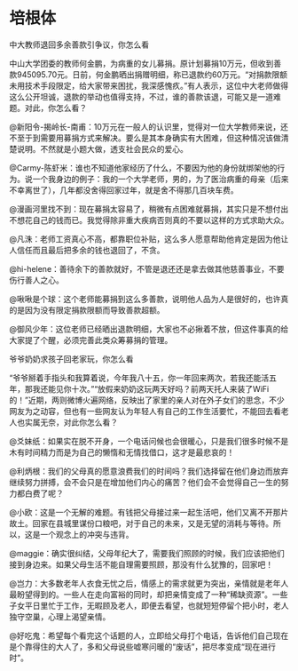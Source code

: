 # 培根体

中大教师退回多余善款引争议，你怎么看 

中山大学团委的教师何金鹏，为病重的女儿募捐。原计划募捐10万元，但收到善款945095.70元。日前，何金鹏晒出捐赠明细，称已退款约60万元。“对捐款限额未用技术手段限定，给大家带来困扰，我深感愧疚。”有人表示，这位中大老师做得这么公开坦诚，退款的举动也值得支持，不过，谁的善款该退，可能又是一道难题。对此，你怎么看？ 

@新阳令-揭岭长-南甫：10万元在一般人的认识里，觉得对一位大学教师来说，还不至于到需要用募捐方式来解决。要么是其本身确实有大困难，但这种情况该做清楚说明。不然就是小题大做，透支社会民众的爱心。 

@Carmy-陈虾米：谁也不知道他家经历了什么，不要因为他的身份就绑架他的行为。说一个我身边的例子：我的一个大学老师，男的，为了医治病重的母亲（后来不幸离世了），几年都没舍得回家过年，就是舍不得那几百块车费。 

@漫画河里找不到：现在募捐太容易了，稍微有点困难就募捐，其实只是不想付出不想花自己的钱而已。我觉得除非重大疾病否则真的不要以这样的方式求助大众。 

@凡洙：老师工资真心不高，都靠职位补贴，这么多人愿意帮助他肯定是因为他让人信任而且最后把多余的钱也退回了，不贪。 

@hi-helene：善待余下的善款就好，不管是退还还是拿去做其他慈善事业，不要伤行善人之心。 

@啾啾是个球：这个老师能募捐到这么多善款，说明他人品为人是很好的，也许真的是因为没有限定捐款限额而导致善款超额。 

@御风少年：这位老师已经晒出退款明细，大家也不必揪着不放，但这件事真的给大家提了个醒，必须完善此类众筹募捐的管理。 

爷爷奶奶求孩子回老家玩，你怎么看 

“爷爷掰着手指头和我算着说，今年我八十五，你一年回来两次，若我还能活五年，那我还能见你十次。”“放假来奶奶这玩两天好吗？前两天托人来装了WiFi的！”近期，两则微博火遍网络，反映出了家里的亲人对在外子女们的思念，不少网友为之动容，但也有一些网友认为年轻人有自己的工作生活要忙，不能回去看老人也实属无奈，对此你怎么看？ 

@爻妹纸：如果实在脱不开身，一个电话问候也会很暖心，只是我们很多时候不是木有时间精力而是为自己的懒惰和无情找借口，这才是最悲哀的！ 

@利炳根：我们的父母真的愿意浪费我们的时间吗？我们选择留在他们身边而放弃继续努力拼搏，会不会只是在增加他们内心的痛苦？他们会不会觉得自己一生的努力都白费了呢？ 

@小欧：这是一个无解的难题。有钱把父母接过来一起生活吧，他们又离不开那片故土。回家在县城里谋份口粮吧，对于自己的未来，又是无望的消耗与等待。所以，这是一个观念上的冲突与违背。 

@maggie：确实很纠结，父母年纪大了，需要我们照顾的时候，我们应该把他们接到身边来。如果父母生活不能自理需要照顾，那没有什么犹豫的，回家吧！ 

@岂力：大多数老年人衣食无忧之后，情感上的需求就更为突出，亲情就是老年人最盼望得到的。一些人在走向富裕的同时，却把亲情变成了一种“稀缺资源”。一些子女平日里忙于工作，无暇顾及老人，即便去看望，也就短短停留个把小时，老人独守空巢，心理上渴望亲情。 

@好吃鬼：希望每个看完这个话题的人，立即给父母打个电话，告诉他们自己现在是个靠得住的大人了，多和父母说些嘘寒问暖的“废话”，把尽孝变成“现在进行时”。